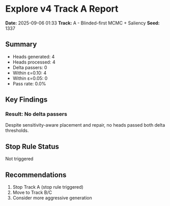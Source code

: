 # Explore v4 Track A Report

**Date:** 2025-09-06 01:33
**Track:** A - Blinded-first MCMC + Saliency
**Seed:** 1337

## Summary

- Heads generated: 4
- Heads processed: 4
- Delta passers: 0
- Within ε=0.10: 4
- Within ε=0.05: 0
- Pass rate: 0.0%

## Key Findings

### Result: No delta passers

Despite sensitivity-aware placement and repair, no heads passed both delta thresholds.

## Stop Rule Status

Not triggered

## Recommendations

1. Stop Track A (stop rule triggered)
2. Move to Track B/C
3. Consider more aggressive generation